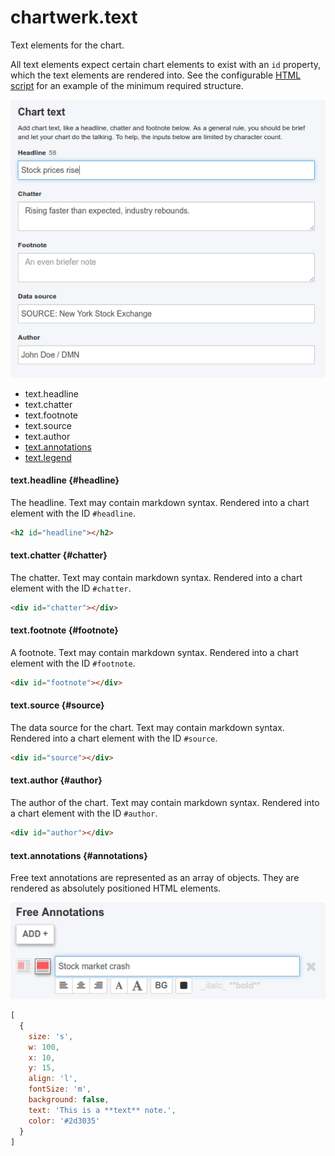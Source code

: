 # chartwerk.text

Text elements for the chart.

All text elements expect certain chart elements to exist with an `id` property, which the text elements are rendered into. See the configurable [HTML script](scripts.md#scripts-html) for an example of the minimum required structure.

<img src="../img/screenshots/text.png" class="screenshot" />

- text.headline
- text.chatter
- text.footnote
- text.source
- text.author
- [text.annotations](#annotations)
- [text.legend](legend.md)

#### text.headline {#headline}

The headline. Text may contain markdown syntax. Rendered into a chart element with the ID `#headline`.

```HTML
<h2 id="headline"></h2>
```

#### text.chatter {#chatter}

The chatter. Text may contain markdown syntax. Rendered into a chart element with the ID `#chatter`.

```HTML
<div id="chatter"></div>
```

#### text.footnote {#footnote}

A footnote. Text may contain markdown syntax. Rendered into a chart element with the ID `#footnote`.

```HTML
<div id="footnote"></div>
```

#### text.source {#source}

The data source for the chart. Text may contain markdown syntax. Rendered into a chart element with the ID `#source`.

```HTML
<div id="source"></div>
```

#### text.author {#author}

The author of the chart. Text may contain markdown syntax. Rendered into a chart element with the ID `#author`.

```HTML
<div id="author"></div>
```

#### text.annotations {#annotations}

Free text annotations are represented as an array of objects. They are rendered as absolutely positioned HTML elements.

<img src="../img/screenshots/free_annotations.png" class="screenshot" />

```js
[
  {
    size: 's',
    w: 100,
    x: 10,
    y: 15,
    align: 'l',
    fontSize: 'm',
    background: false,
    text: 'This is a **text** note.',
    color: '#2d3035'
  }
]
```